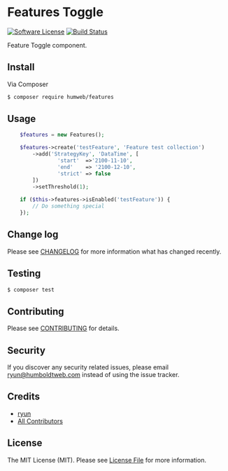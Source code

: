 

# Features Toggle

[![Software License](https://img.shields.io/badge/license-MIT-brightgreen.svg?style=flat-square)](LICENSE.md)
[ ![Build Status](https://codeship.com/projects/79a7e160-fb9e-0132-e7f2-0ea73193a6c8/status?branch=master)](https://codeship.com/projects/87216)

Feature Toggle component.

## Install

Via Composer

``` bash
$ composer require humweb/features
```

## Usage

``` php
    $features = new Features();

    $features->create('testFeature', 'Feature test collection')
        ->add('StrategyKey', 'DataTime', [
                'start'  =>'2100-11-10',
                'end'    => '2100-12-10',
                'strict' => false
        ])
        ->setThreshold(1);
    
    if ($this->features->isEnabled('testFeature')) {
        // Do something special
    });

```

## Change log

Please see [CHANGELOG](CHANGELOG.md) for more information what has changed recently.

## Testing

``` bash
$ composer test
```

## Contributing

Please see [CONTRIBUTING](CONTRIBUTING.md) for details.

## Security

If you discover any security related issues, please email ryun@humboldtweb.com instead of using the issue tracker.

## Credits

- [ryun](https://github.com/ryun)
- [All Contributors](../../contributors)

## License

The MIT License (MIT). Please see [License File](LICENSE.md) for more information.